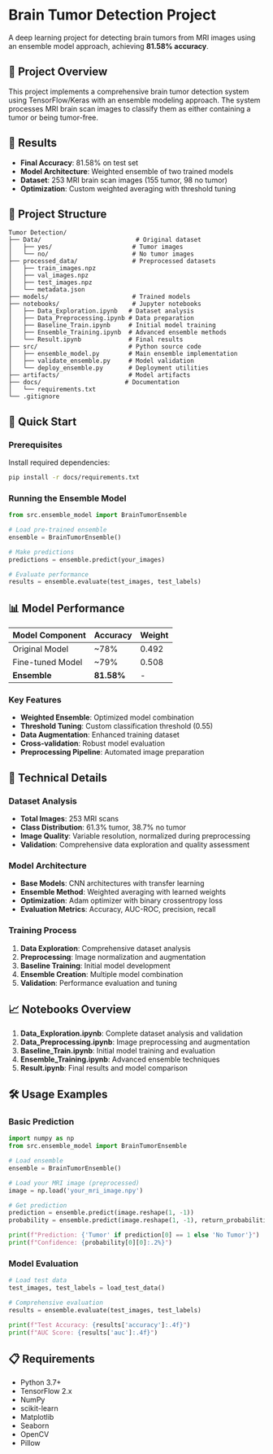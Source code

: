 # Brain Tumor Detection Project

A deep learning project for detecting brain tumors from MRI images using an ensemble model approach, achieving **81.58% accuracy**.

## 📖 Project Overview

This project implements a comprehensive brain tumor detection system using TensorFlow/Keras with an ensemble modeling approach. The system processes MRI brain scan images to classify them as either containing a tumor or being tumor-free.

## 🎯 Results

- **Final Accuracy**: 81.58% on test set
- **Model Architecture**: Weighted ensemble of two trained models
- **Dataset**: 253 MRI brain scan images (155 tumor, 98 no tumor)
- **Optimization**: Custom weighted averaging with threshold tuning

## 📁 Project Structure

```
Tumor Detection/
├── Data/                          # Original dataset
│   ├── yes/                      # Tumor images
│   └── no/                       # No tumor images
├── processed_data/               # Preprocessed datasets
│   ├── train_images.npz
│   ├── val_images.npz
│   ├── test_images.npz
│   └── metadata.json
├── models/                       # Trained models
├── notebooks/                    # Jupyter notebooks
│   ├── Data_Exploration.ipynb   # Dataset analysis
│   ├── Data_Preprocessing.ipynb # Data preparation
│   ├── Baseline_Train.ipynb     # Initial model training
│   ├── Ensemble_Training.ipynb  # Advanced ensemble methods
│   └── Result.ipynb             # Final results
├── src/                         # Python source code
│   ├── ensemble_model.py        # Main ensemble implementation
│   ├── validate_ensemble.py     # Model validation
│   └── deploy_ensemble.py       # Deployment utilities
├── artifacts/                   # Model artifacts
├── docs/                       # Documentation
│   └── requirements.txt
└── .gitignore
```

## 🚀 Quick Start

### Prerequisites

Install required dependencies:

```bash
pip install -r docs/requirements.txt
```

### Running the Ensemble Model

```python
from src.ensemble_model import BrainTumorEnsemble

# Load pre-trained ensemble
ensemble = BrainTumorEnsemble()

# Make predictions
predictions = ensemble.predict(your_images)

# Evaluate performance
results = ensemble.evaluate(test_images, test_labels)
```

## 📊 Model Performance

| Model Component | Accuracy | Weight |
|----------------|----------|---------|
| Original Model | ~78% | 0.492 |
| Fine-tuned Model | ~79% | 0.508 |
| **Ensemble** | **81.58%** | - |

### Key Features

- **Weighted Ensemble**: Optimized model combination
- **Threshold Tuning**: Custom classification threshold (0.55)
- **Data Augmentation**: Enhanced training dataset
- **Cross-validation**: Robust model evaluation
- **Preprocessing Pipeline**: Automated image preparation

## 🔬 Technical Details

### Dataset Analysis
- **Total Images**: 253 MRI scans
- **Class Distribution**: 61.3% tumor, 38.7% no tumor
- **Image Quality**: Variable resolution, normalized during preprocessing
- **Validation**: Comprehensive data exploration and quality assessment

### Model Architecture
- **Base Models**: CNN architectures with transfer learning
- **Ensemble Method**: Weighted averaging with learned weights
- **Optimization**: Adam optimizer with binary crossentropy loss
- **Evaluation Metrics**: Accuracy, AUC-ROC, precision, recall

### Training Process
1. **Data Exploration**: Comprehensive dataset analysis
2. **Preprocessing**: Image normalization and augmentation
3. **Baseline Training**: Initial model development
4. **Ensemble Creation**: Multiple model combination
5. **Validation**: Performance evaluation and tuning

## 📈 Notebooks Overview

1. **Data_Exploration.ipynb**: Complete dataset analysis and validation
2. **Data_Preprocessing.ipynb**: Image preprocessing and augmentation
3. **Baseline_Train.ipynb**: Initial model training and evaluation
4. **Ensemble_Training.ipynb**: Advanced ensemble techniques
5. **Result.ipynb**: Final results and model comparison

## 🛠️ Usage Examples

### Basic Prediction
```python
import numpy as np
from src.ensemble_model import BrainTumorEnsemble

# Load ensemble
ensemble = BrainTumorEnsemble()

# Load your MRI image (preprocessed)
image = np.load('your_mri_image.npy')

# Get prediction
prediction = ensemble.predict(image.reshape(1, -1))
probability = ensemble.predict(image.reshape(1, -1), return_probabilities=True)

print(f"Prediction: {'Tumor' if prediction[0] == 1 else 'No Tumor'}")
print(f"Confidence: {probability[0][0]:.2%}")
```

### Model Evaluation
```python
# Load test data
test_images, test_labels = load_test_data()

# Comprehensive evaluation
results = ensemble.evaluate(test_images, test_labels)

print(f"Test Accuracy: {results['accuracy']:.4f}")
print(f"AUC Score: {results['auc']:.4f}")
```

## 📋 Requirements

- Python 3.7+
- TensorFlow 2.x
- NumPy
- scikit-learn
- Matplotlib
- Seaborn
- OpenCV
- Pillow

